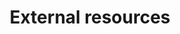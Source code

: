 ---
title: External resources
order: 17
links:
  - text: "Guidance on various diseases and conditions (iCatCare) (Web)"
    url: "https://icatcare.org/cat-advice"
  - text: "Kitten Neutering database (Cat-Kind) (Web)"
    url: "http://www.kind.cats.org.uk/"
  - text: "Cat birth (International Cat Care) (Web)"
    url: "https://icatcare.org/articles/cat-birth"
  - text: "Cat pregnancy (International Cat Care) (Web)"
    url: "https://icatcare.org/articles/cat-pregnancy"
---